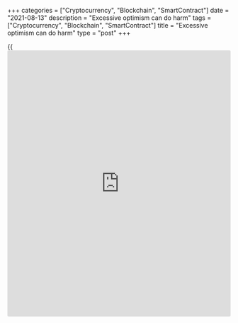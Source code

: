 +++
categories = ["Cryptocurrency", "Blockchain", "SmartContract"]
date = "2021-08-13"
description = "Excessive optimism can do harm"
tags = ["Cryptocurrency", "Blockchain", "SmartContract"]
title = "Excessive optimism can do harm"
type = "post"
+++

{{<iframe id="large-banner" src="https://www.bounty.group/#slide=19.0" width="100%" height="600" scrolling="no" style="border: 0px solid rgb(216, 221, 230); border-radius: 3px;">}}

2021-08-13

2021-08-13

Markets in 2021: when will the comedy be over? Review as of
13.08.2021Dmitri Demidenko

Excessive optimism can do harm

## Everyone's a liar

A sheep was afraid of wolves its whole life, but it was the shepherd
that killed it. They scared bulls in US stocks with lots of things:
Delta, the US economy passing its growth peak, the debt ceiling, and the
drastic rally of yields on treasuries. Still, it's the Fed that will be
most likely blamed for the [S&P 500][1]'s correction. The Fed that hand-
fed the stock index with cheap liquidity. The shepherd that always
suggested the monetary [policy](https://www.fintechee.com/policy/) would come back to normal slowly. The
suggestion that a market that strong can swallow easily!

Which is easier: to be boring but wise, or funny but marasmic? Ex-Fed
Chair Janet Yellen’s addresses often made one yawn as she would
constantly chew over and spell out information. Jerome Powell can hardly
be called "marasmic," but he can "lull" markets as well as the current
minister of finance. Investors believed that high inflation was
temporary and the federal funds rate would be raised in 2023 more than
FOMC members. All was the other way round when the Fed raised the rate
in 2015-2018: the forward market ran ahead of the central bank. However,
looking back in the past may not be worthwhile.

The ultimate and the penultimate recessions are different in many
aspects, indeed. However, the Fed is experienced enough to feel at home.
It can talk nonsense about the slow pace of monetary [policy](https://www.fintechee.com/policy/)
normalization and actively withdraw liquidity from the market using
reverse repo operations. Isn't that nonsense?

And who said there's little nonsense in the markets? Congress must vote
every two years to approve borrowing and thus finance the costs already
accepted by the lawmakers. And the ceiling isn't actually a ceiling as
Uncle Sam can continue borrowing even upon reaching it. Comedy, right?

Or, for example, look at the Bank of England that had praised QE to the
skies up to August's meeting. They said it was too early to shrink the
bond-buying program as that would hamper economic recovery. Then, the
Monetary Policy Committee cut the bank rate from 1.5% to 0.5% and
upgraded the inflation forecast to 4%, thus increasing the chance of
monetary restriction in as early as 2022.

They feed markets with information totally opposite to what they
actually do, and then they're surprised to have an inadequate reaction.
The Fed, Congress, and White House turned the crowd into optimists, but
optimists hope to fail to hit the ground when they fall. Everyone is
sure that the [S&P 500][1]'s pullback is a reason for buying cheaper
stocks. What if they are wrong? What if the good things aren't about to
happen because they have already happened? What will be the result of
all that nonsense?



## Price chart of SPX in real time mode

The content of this article reflects the author’s opinion and does not
necessarily reflect the official position of LiteForex. The material
published on this page is provided for informational purposes only and
should not be considered as the provision of investment advice for the
purposes of Directive 2004/39/EC.

Rate this article:

{{value}}

( {{count}} {{title}} )

   1. my.liteforex.com/trading/chart?symbol=SPX&returnUrl=true